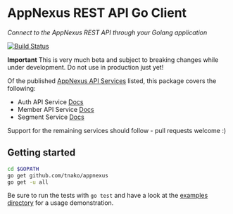 AppNexus REST API Go Client
===========================
*Connect to the AppNexus REST API through your Golang application*

[![Build Status](https://travis-ci.org/tnako/appnexus.svg?branch=master)](https://travis-ci.org/tnako/appnexus)

**Important** This is very much beta and subject to breaking changes while under development. Do not use in production just yet!

Of the published [AppNexus API Services](https://wiki.appnexus.com/display/adnexusdocumentation/API+Services) listed, this package covers the following:

* Auth API Service [Docs](https://wiki.appnexus.com/display/adnexusdocumentation/Auth+API+Service)
* Member API Service [Docs](https://wiki.appnexus.com/display/adnexusdocumentation/Member+Service)
* Segment Service [Docs](https://wiki.appnexus.com/display/adnexusdocumentation/Segment+Service)

Support for the remaining services should follow - pull requests welcome :)

Getting started
--------------
```Bash
cd $GOPATH
go get github.com/tnako/appnexus
go get -u all
```

Be sure to run the tests with `go test` and have a look at the [examples directory](./examples/) for a usage demonstration.
